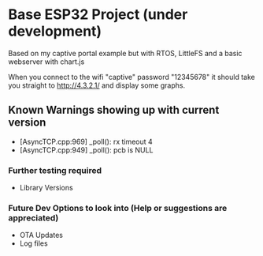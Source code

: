 # Base ESP32 Project (under development)

Based on my captive portal example but with RTOS, LittleFS and a basic webserver with chart.js

When you connect to the wifi "captive" password "12345678" it should take you straight to <http://4.3.2.1/> and display some graphs.


## Known Warnings showing up with current version

- [AsyncTCP.cpp:969] _poll(): rx timeout 4
- [AsyncTCP.cpp:949] _poll(): pcb is NULL

### Further testing required

- Library Versions

### Future Dev Options to look into (Help or suggestions are appreciated)

- OTA Updates
- Log files
